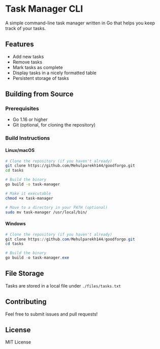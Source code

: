 # Task Manager CLI

A simple command-line task manager written in Go that helps you keep track of your tasks.

## Features

- Add new tasks
- Remove tasks
- Mark tasks as complete
- Display tasks in a nicely formatted table
- Persistent storage of tasks

## Building from Source

### Prerequisites

- Go 1.16 or higher
- Git (optional, for cloning the repository)

### Build Instructions

#### Linux/macOS

```bash
# Clone the repository (if you haven't already)
git clone https://github.com/Mehulparekh144/goodforgo.git
cd tasks

# Build the binary
go build -o task-manager

# Make it executable
chmod +x task-manager

# Move to a directory in your PATH (optional)
sudo mv task-manager /usr/local/bin/
```

#### Windows

```powershell
# Clone the repository (if you haven't already)
git clone https://github.com/Mehulparekh144/goodforgo.git
cd tasks

# Build the binary
go build -o task-manager.exe
```

## File Storage

Tasks are stored in a local file under `./files/tasks.txt`

## Contributing

Feel free to submit issues and pull requests!

## License

MIT License
